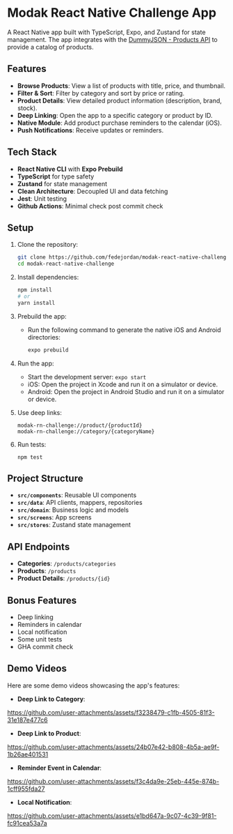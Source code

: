 # Modak React Native Challenge App

A React Native app built with TypeScript, Expo, and Zustand for state management. The app integrates with the [DummyJSON - Products API](https://dummyjson.com/products) to provide a catalog of products.

## Features

- **Browse Products**: View a list of products with title, price, and thumbnail.
- **Filter & Sort**: Filter by category and sort by price or rating.
- **Product Details**: View detailed product information (description, brand, stock).
- **Deep Linking**: Open the app to a specific category or product by ID.
- **Native Module**: Add product purchase reminders to the calendar (iOS).
- **Push Notifications**: Receive updates or reminders.

## Tech Stack

- **React Native CLI** with **Expo Prebuild**
- **TypeScript** for type safety
- **Zustand** for state management
- **Clean Architecture**: Decoupled UI and data fetching
- **Jest**: Unit testing
- **Github Actions**: Minimal check post commit check

## Setup

1. Clone the repository:

   ```bash
   git clone https://github.com/fedejordan/modak-react-native-challenge.git
   cd modak-react-native-challenge
   ```

2. Install dependencies:

   ```bash
   npm install
   # or
   yarn install
   ```

3. Prebuild the app:
   - Run the following command to generate the native iOS and Android directories:
     ```bash
     expo prebuild
     ```

4. Run the app:
   - Start the development server: `expo start`
   - iOS: Open the project in Xcode and run it on a simulator or device.
   - Android: Open the project in Android Studio and run it on a simulator or device.

5. Use deep links:
   ```
   modak-rn-challenge://product/{productId}
   modak-rn-challenge://category/{categoryName}
   ```

6. Run tests:
   ```
   npm test
   ```

## Project Structure

- **`src/components`**: Reusable UI components
- **`src/data`**: API clients, mappers, repositories
- **`src/domain`**: Business logic and models
- **`src/screens`**: App screens
- **`src/stores`**: Zustand state management

## API Endpoints

- **Categories**: `/products/categories`
- **Products**: `/products`
- **Product Details**: `/products/{id}`

## Bonus Features

- Deep linking
- Reminders in calendar
- Local notification
- Some unit tests
- GHA commit check

## Demo Videos

Here are some demo videos showcasing the app's features:

- **Deep Link to Category**: 

https://github.com/user-attachments/assets/f3238479-c1fb-4505-81f3-31e187e477c6

- **Deep Link to Product**:

https://github.com/user-attachments/assets/24b07e42-b808-4b5a-ae9f-1b26ae401531

- **Reminder Event in Calendar**:

https://github.com/user-attachments/assets/f3c4da9e-25eb-445e-874b-1cff955fda27

- **Local Notification**:

https://github.com/user-attachments/assets/e1bd647a-9c07-4c39-9f81-fc91cea53a7a


